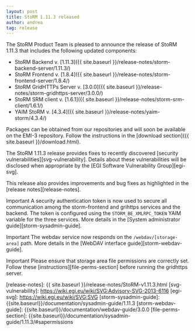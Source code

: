 ```yaml
---
layout: post
title: StoRM 1.11.3 released
author: andrea
tag: release
---
```


The StoRM Product Team is pleased to announce the release of StoRM 1.11.3 that includes the following updated
components:

* StoRM Backend v. [1.11.3]({{ site.baseurl }}/release-notes/storm-backend-server/1.11.3/)
* StoRM Frontend v. [1.8.4]({{ site.baseurl }}/release-notes/storm-frontend-server/1.8.4/)
* StoRM GridHTTPs Server v. [3.0.0]({{ site.baseurl }}/release-notes/storm-gridhttps-server/3.0.0/)
* StoRM SRM client v. [1.6.1]({{ site.baseurl }}/release-notes/storm-srm-client/1.6.1/)
* YAIM StoRM v. [4.3.4]({{ site.baseurl }}/release-notes/yaim-storm/4.3.4/)

Packages can be obtained from our repositories and will soon be available on
the EMI-3 repository. Follow the instructions in the 
[download section]({{ site.baseurl }}/download.html).

The StoRM 1.11.3 release provides fixes to recently discovered [security vulnerabilities][svg-vulnerability].
Details about these vulnerabilities will be disclosed when appropriate by the
[EGI Software Vulnerability Group][egi-svg].

This release also provides improvements and bug fixes as highlighted in the
[release notes][release-notes].

<span class="label label-info">Important</span> A security authentication token is now used
to secure all communication among the storm-frontend and grihttps services and the 
backend. The token is configured using the `STORM_BE_XMLRPC_TOKEN` YAIM variable for
the three services. More details in the [System administrator guide][storm-sysadmin-guide].

<span class="label label-info">Important</span> The webdav service now responds on 
the `/webdav/[storage-area]` path. More details in the [WebDAV interface guide][storm-webdav-guide]. 

<span class="label label-info">Important</span> Please ensure that storage area file permissions are 
correctly set. Follow these [instructions][file-perms-section] before running the gridhttps server.

[release-notes]: {{ site.baseurl }}/release-notes/StoRM-v1.11.3.html
[svg-vulnerability]: https://wiki.egi.eu/wiki/SVG:Advisory-SVG-2013-6116
[egi-svg]: https://wiki.egi.eu/wiki/SVG:SVG
[storm-sysadmin-guide]: {{site.baseurl}}/documentation/sysadmin-guide/1.11.3
[storm-webdav-guide]: {{site.baseurl}}/documentation/webdav-guide/3.0.0
[file-perms-section]: {{site.baseurl}}/documentation/sysadmin-guide/1.11.3/#sapermissions
